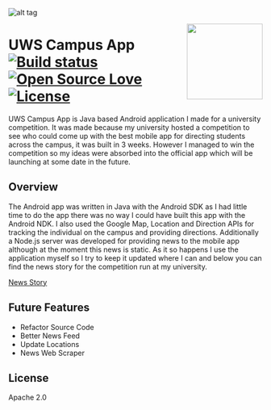 ![alt tag](http://www.williamsamtaylor.co.uk/github-images/uws-campus-app.png)

<img align='right' width='150' height='150' src='https://lh4.ggpht.com/m-svemffTrs24ArFeSpNZ3OeCalHwD8oiWRVA7t1VgtzQPMD4EcHCfKLjYvEKTYTVmI=w300-rw'/>

# UWS Campus App &nbsp; &nbsp; &nbsp; [![Build status](https://travis-ci.org/william-taylor/uws-campus-app.svg?branch=master)](https://travis-ci.org/william-taylor/uws-campus-app) [![Open Source Love](https://badges.frapsoft.com/os/v1/open-source.svg?v=102)](https://github.com/ellerbrock/open-source-badge/) [![License](https://img.shields.io/badge/License-Apache%202.0-blue.svg)](https://opensource.org/licenses/Apache-2.0)

UWS Campus App is Java based Android application I made for a university competition. It was made because my university hosted a competition to see who could come up with the best mobile app for directing students across the campus, it was built in 3 weeks. However I managed to win the competition so my ideas were absorbed into the official app which will be launching at some date in the future.

## Overview

The Android app was written in Java with the Android SDK as I had little time to do the app there was no way I could have built this app with the Android NDK. I also used the Google Map, Location and Direction APIs for tracking the individual on the campus and providing directions. Additionally a Node.js server was developed for providing news to the mobile app although at the moment this news is static. As it so happens I use the application myself so I try to keep it updated where I can and below you can find the news story for the competition run at my university.

[News Story](http://www.uws.ac.uk/news---categories/corporate/student-creates-uws-campus-app/)

## Future Features

* Refactor Source Code
* Better News Feed
* Update Locations
* News Web Scraper

## License

Apache 2.0
